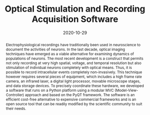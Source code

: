 ---
title: Optical Stimulation and Recording Acquisition Software
event: Neuromatch Conference 3
event_url: https://conference.neuromatch.io/

location: Virtual

summary: Software development for whole optical experiments in-vitro. 
abstract: Electrophysiological recordings have traditionally been used in neuroscience to document the activities of neurons.  In the last decade, optical imaging techniques have emerged as a viable alternative for examining dynamics of populations of neurons. The most recent development is a construct that permits not only recording at very high spatial, voltage, and temporal resolution but also stimulation of individual neurons completely with optical means. Thus, it is possible to record intracellular events completely non-invasively. This technique however requires several pieces of equipment, which includes a high frame rate camera, an infrared laser, a digital light processor, movable microscope stages, and data storage devices. To precisely coordinate these hardware, we developed a software that runs on a Python platform using a  modular MVC (Model-View-Controller) approach and based on the PyQT framework. The software is an efficient cost-free alternative to expensive commercial frameworks and is an open source tool that can be readily modified by the scientific community to suit their needs.

# Talk start and end times.
#   End time can optionally be hidden by prefixing the line with `#`.
date: '2020-10-29'
# date_end: '2030-06-01T15:00:00Z'
all_day: false

# Schedule page publish date (NOT talk date).
# publishDate: '2017-01-01T00:00:00Z'

authors: [jeremy-forest, Alexander Reyes]
tags: [bio-neuro]

# Is this a featured talk? (true/false)
featured: false

image:
  caption: 'Image credit: Jeremy Forest'
  focal_point: Center

# links:
# url_code: ''
url_pdf: content/event/Optical_Stimulation_and_Recording_Acquisition_Software/Optical_Stimulation_and_Recording_Acquisition_Software.pdf
# url_slides: ''
url_video: 'https://www.youtube.com/watch?v=8RJ1QGrF__c&t=684s'

# Markdown Slides (optional).
#   Associate this talk with Markdown slides.
#   Simply enter your slide deck's filename without extension.
#   E.g. `slides = "example-slides"` references `content/slides/example-slides.md`.
#   Otherwise, set `slides = ""`.
# slides: 

# Projects (optional).
#   Associate this post with one or more of your projects.
#   Simply enter your project's folder or file name without extension.
#   E.g. `projects = ["internal-project"]` references `content/project/deep-learning/index.md`.
#   Otherwise, set `projects = []`.
projects:
  - Biological Neurosciences
---